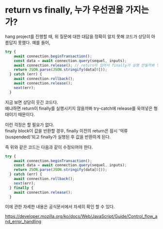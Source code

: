 # return vs finally, 누가 우선권을 가지는가?  
hang project를 진행할 때, 위 질문에 대한 대답을 정확히 알지 못해 코드가 상당히 아름답지 못했다. 예를 들어,  
```javascript
try {
    await connection.beginTransaction();
    const data = await connection.query(sequel, inputs);
    await connection.release(); // return이 있어서 finally가 실행 안될까봐 넣어 둠
    return JSON.parse(JSON.stringify(data[0]));
  } catch (err) {
    await connection.rollback();
    await connection.release();
    next(err);
  }
```

지금 보면 상당히 웃긴 코드다.  
왜냐하면 return이 finally를 실행시키지 않을까봐 try-catch에 release를 욱여넣은 형태이기 때문이다.  

이런 걱정은 할 필요가 없다.   
finally block이 값을 반환할 경우, finally 이전의 return은 잠시 '억류(suspended)'되고 finally가 실행된 후 값을 반환하게 된다.   

즉 위와 같은 코드는 다음과 같이 수정되어야 한다.  
```javascript
try {
    await connection.beginTransaction();
    const data = await connection.query(sequel, inputs);
    return JSON.parse(JSON.stringify(data[0]));
  } catch (err) {
    await connection.rollback();
    next(err);
  } finally {
    await connection.release();
  }
```

이에 관한 자세한 내용은 공식문서에서 자세히 확인 할 수 있다.

https://developer.mozilla.org/ko/docs/Web/JavaScript/Guide/Control_flow_and_error_handling
